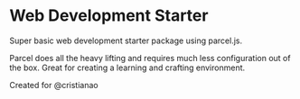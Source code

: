 # Web Development Starter
Super basic web development starter package using parcel.js.

Parcel does all the heavy lifting and requires much less configuration out of the box. Great for creating a learning and crafting environment.

Created for @cristianao
